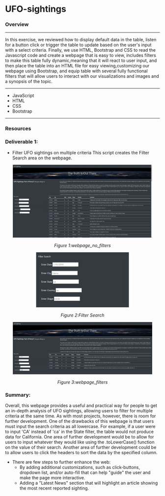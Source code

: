 # UFO-sightings

### Overview
---
In this exercise, we reviewed how to display default data in the table, listen for a button click or trigger the table to update based on the user's input with a select criteria. Finally, we use HTML, Bootstrap and CSS to read the Javascript code and create a webpage that is easy to view, includes filters to make this table fully dynamic,meaning that it will react to user input, and then place the table into an HTML file for easy viewing,customizing our webpage using Bootstrap, and equip  table with several fully functional filters that will allow users to interact with our visualizations and images and a synopsis of the topic.

---

* JavaScript
* HTML
* CSS
* Bootstrap
---

### Resources
### Deliverable 1:
* Filter UFO sightings on multiple criteria
This script creates the Filter Search area on the webpage.
<p align="center">  
<img src="https://github.com/Tifarahani/UFO-sightings/blob/main/Statics/Images/webpage_no_filters.png"  width="90%" height="90%">
</p>
<p align="center">  
<i>Figure 1:webpage_no_filters </i>
</p>
<p align="center">  
<img src="https://github.com/Tifarahani/UFO-sightings/blob/main/Statics/Images/filters.png"  width="60%" height="60%">
</p>
<p align="center">  
<i>Figure 2:Filter Search </i>
</p>
<p align="center">  
<img src="https://github.com/Tifarahani/UFO-sightings/blob/main/Statics/Images/webpage_filters.png"  width="90%" height="90%">
</p>
<p align="center">  
<i>Figure 3:webpage_filters </i>
</p>

### Summary:
Overall, this webpage provides a useful and practical way for people to get an in-depth analysis of UFO sightings, allowing users to filter for multiple criteria at the same time. As with most projects, however, there is room for further development. One of the drawbacks of this webpage is that users must input the search criteria as all lowercase. For example, if a user were to input 'CA' instead of 'ca' in the State filter, the table would not produce data for California. One area of further development would be to allow for users to input whatever they would like using the .toLowerCase() function on the value of their search. Another area of further development could be to allow users to click the headers to sort the data by the specified column. 

* There are few steps to further enhance the web:
   * By adding additional customizations, such as click-buttons, dropdown list, and/or auto-fill that can help "guide" the user and make the page more interactive.
   * Adding a "Latest News" section that will highlight an article showing the most recent reported sighting.
